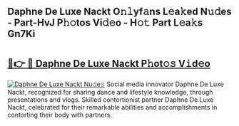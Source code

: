 ## Daphne De Luxe Nackt O𝚗𝚕yf𝚊ns L𝚎a𝚔ed N𝚞𝚍es - Part-HvJ P𝚑𝚘tos Vi𝚍𝚎o - H𝚘𝚝 Part L𝚎a𝚔s Gn7Ki

# <h2><a href="http://kf8nm0.oniu.top/?m=Daphne+De+Luxe+Nackt">🔗👉 🔴 Daphne De Luxe Nackt P𝚑ot𝚘𝚜 V𝚒d𝚎o</a></h2>

[![Daphne De Luxe Nackt Nu𝚍e𝚜](https://i.imgur.com/0qMVB7G.gif)](http://kf8nm0.oniu.top/?m=Daphne+De+Luxe+Nackt)
Social media innovator Daphne De Luxe Nackt, recognized for sharing dance and lifestyle knowledge, through presentations and vlogs. Skilled contortionist partner Daphne De Luxe Nackt, celebrated for their remarkable abilities and accomplishments in contorting their body with partners.  
